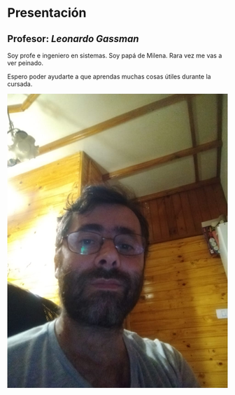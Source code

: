 # Presentación

## Profesor: _Leonardo Gassman_



Soy profe e ingeniero en sistemas. Soy papá de Milena. Rara vez me vas a ver peinado.

Espero poder ayudarte a que aprendas muchas cosas útiles durante la cursada.


![Yo](leo.jpeg "YO")

